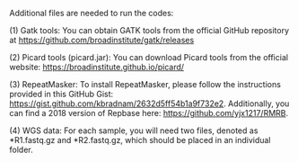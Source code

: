 Additional files are needed to run the codes:

(1) Gatk tools: You can obtain GATK tools from the official GitHub repository at https://github.com/broadinstitute/gatk/releases

(2) Picard tools (picard.jar): You can download Picard tools from the official website: https://broadinstitute.github.io/picard/

(3) RepeatMasker: To install RepeatMasker, please follow the instructions provided in this GitHub Gist: https://gist.github.com/kbradnam/2632d5ff54b1a9f732e2. Additionally, you can find a 2018 version of Repbase here: https://github.com/yjx1217/RMRB.

(4) WGS data: For each sample, you will need two files, denoted as *R1.fastq.gz and *R2.fastq.gz, which should be placed in an individual folder.
